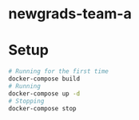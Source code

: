 # newgrads-team-a

# Setup
```bash
# Running for the first time
docker-compose build
# Running
docker-compose up -d
# Stopping
docker-compose stop
```